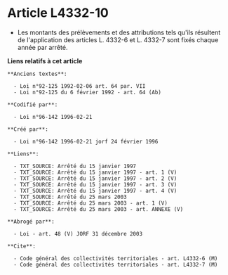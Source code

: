 # Article L4332-10

- Les montants des prélèvements et des attributions tels qu'ils résultent de l'application des articles L. 4332-6 et L.
4332-7 sont fixés chaque année par arrêté.

**Liens relatifs à cet article**

	**Anciens textes**:

	  - Loi n°92-125 1992-02-06 art. 64 par. VII
	  - Loi n°92-125 du 6 février 1992 - art. 64 (Ab)

	**Codifié par**:

	  - Loi n°96-142 1996-02-21

	**Créé par**:

	  - Loi n°96-142 1996-02-21 jorf 24 février 1996

	**Liens**:

	  - TXT_SOURCE: Arrêté du 15 janvier 1997
	  - TXT_SOURCE: Arrêté du 15 janvier 1997 - art. 1 (V)
	  - TXT_SOURCE: Arrêté du 15 janvier 1997 - art. 2 (V)
	  - TXT_SOURCE: Arrêté du 15 janvier 1997 - art. 3 (V)
	  - TXT_SOURCE: Arrêté du 15 janvier 1997 - art. 4 (V)
	  - TXT_SOURCE: Arrêté du 25 mars 2003
	  - TXT_SOURCE: Arrêté du 25 mars 2003 - art. 1 (V)
	  - TXT_SOURCE: Arrêté du 25 mars 2003 - art. ANNEXE (V)

	**Abrogé par**:

	  - Loi - art. 48 (V) JORF 31 décembre 2003

	**Cite**:

	  - Code général des collectivités territoriales - art. L4332-6 (M)
	  - Code général des collectivités territoriales - art. L4332-7 (M)
